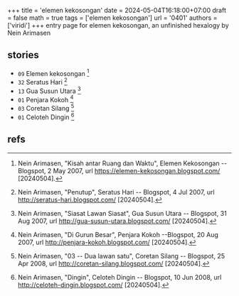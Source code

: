 +++
title = 'elemen kekosongan'
date = 2024-05-04T16:18:00+07:00
draft = false
math = true
tags = ['elemen kekosongan']
url = '0401'
authors = ['viridi']
+++
entry page for elemen kekosongan, an unfinished hexalogy by Nein Arimasen <!--more-->


## stories
+ `09` Elemen kekosongan [^arimasen_2007a]
+ `32` Seratus Hari [^arimasen_2007b]
+ `13` Gua Susun Utara [^arimasen_2007c]
+ `01` Penjara Kokoh [^arimasen_2007d]
+ `03` Coretan Silang [^arimasen_2007e]
+ `01` Celoteh Dingin [^arimasen_2007f]


## refs
[^arimasen_2007a]: Nein Arimasen, "Kisah antar Ruang dan Waktu", Elemen Kekosongan -- Blogspot, 2 May 2007, url https://elemen-kekosongan.blogspot.com/ [20240504].
[^arimasen_2007b]: Nein Arimasen, "Penutup", Seratus Hari -- Blogspot, 4 Jul 2007, url http://seratus-hari.blogspot.com/ [20240504].
[^arimasen_2007c]: Nein Arimasen, "Siasat Lawan Siasat", Gua Susun Utara -- Blogspot, 31 Aug 2007, url http://gua-susun-utara.blogspot.com/ [20240504].
[^arimasen_2007d]: Nein Arimasen, "Di Gurun Besar", Penjara Kokoh --Blogspot, 20 Aug 2007, url http://penjara-kokoh.blogspot.com/ [20240504].
[^arimasen_2007e]: Nein Arimasen, "03 -- Dua lawan satu", Coretan Silang -- Blogspot, 25 Apr 2008, url http://coretan-silang.blogspot.com/ [20240504].
[^arimasen_2007f]: Nein Arimasen, "Dingin", Celoteh Dingin -- Blogspot, 10 Jun 2008, url http://celoteh-dingin.blogspot.com/ [20240504].

